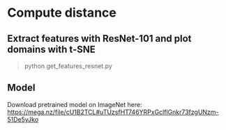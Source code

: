 # Compute distance
## Extract features with ResNet-101 and plot domains with t-SNE
> python get_features_resnet.py

## Model
Download pretrained model on ImageNet here:
https://mega.nz/file/cU1B2TCL#uTUzsfHT746YRPxGclflGnkr73fzgUNzm-51De5yJko
